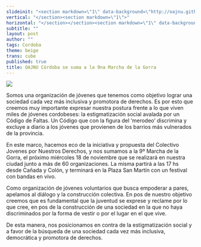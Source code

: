 ```yaml
---
slideinit: "<section markdown=\"1\" data-background=\"http://oajnu.github.io/blog/img/slidebackground.png\"><section markdown=\"1\">"
vertical: "</section><section markdown=\"1\">"
horizontal: "</section></section><section markdown=\"1\" data-background=\"http://oajnu.github.io/blog/img/slidebackground.png\"><section markdown=\"1\">"
subtitle: ""
layout: post
author: ""
tags: Cordoba
theme: beige
trans: cube
published: true
title: OAJNU Córdoba se suma a la 9na Marcha de la Gorra
---
```




![]({{site.baseurl}}/http://oajnu.org/media/k2/items/cache/4695cb3b19cbf906e45dac0da0913068_L.jpg)

Somos una organización de jóvenes que tenemos como objetivo lograr una sociedad cada vez más inclusiva y promotora de derechos. Es por esto que creemos muy importante expresar nuestra postura frente a lo que viven miles de jóvenes cordobeses: la estigmatización social avalada por un Código de Faltas. Un Código que con la figura del ‘merodeo’ discrimina y excluye a diario a los jóvenes que  provienen de los barrios más vulnerados de la provincia.

En este marco, hacemos eco de la iniciativa y propuesta del Colectivo Jovenes por Nuestros Derechos, y nos sumamos a la 9º Marcha de la Gorra, el próximo miércoles 18  de noviembre que se realizará en  nuestra ciudad junto a más de 60 organizaciones. La misma partirá a las 17 hs desde Cañada y Colón, y terminará en la Plaza San Martín con un festival con bandas en vivo.

Como organización de jóvenes voluntarios que busca empoderar a pares, apelamos al diálogo y la construcción colectiva. En pos de nuestro objetivo creemos que es fundamental que la juventud se exprese y reclame por lo que cree, en pos de la construcción de una sociedad en la que no haya discriminados por la forma de vestir o por el lugar en el que vive.

De esta manera, nos posicionamos en contra de la estigmatización social y a favor de la búsqueda de una sociedad cada vez más inclusiva, democrática y promotora de derechos.
